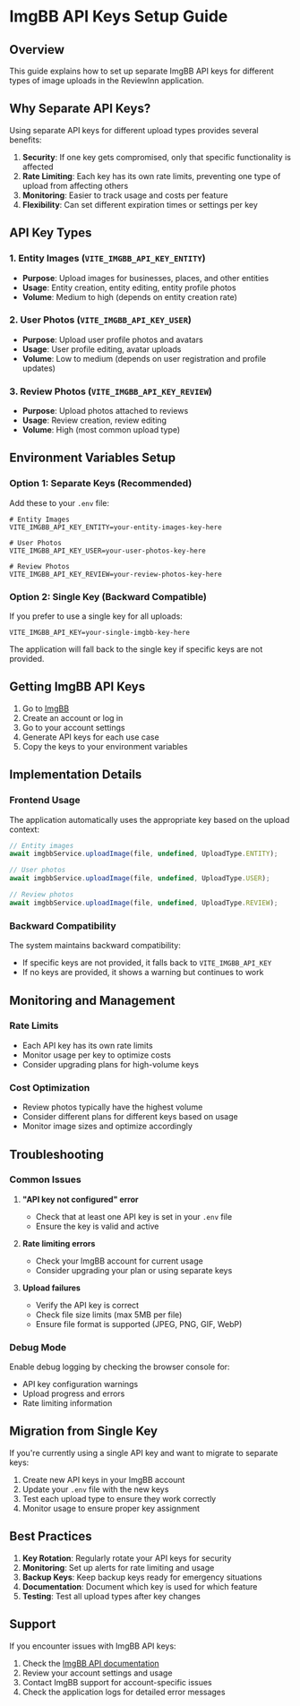 # ImgBB API Keys Setup Guide

## Overview

This guide explains how to set up separate ImgBB API keys for different types of image uploads in the ReviewInn application.

## Why Separate API Keys?

Using separate API keys for different upload types provides several benefits:

1. **Security**: If one key gets compromised, only that specific functionality is affected
2. **Rate Limiting**: Each key has its own rate limits, preventing one type of upload from affecting others
3. **Monitoring**: Easier to track usage and costs per feature
4. **Flexibility**: Can set different expiration times or settings per key

## API Key Types

### 1. Entity Images (`VITE_IMGBB_API_KEY_ENTITY`)
- **Purpose**: Upload images for businesses, places, and other entities
- **Usage**: Entity creation, entity editing, entity profile photos
- **Volume**: Medium to high (depends on entity creation rate)

### 2. User Photos (`VITE_IMGBB_API_KEY_USER`)
- **Purpose**: Upload user profile photos and avatars
- **Usage**: User profile editing, avatar uploads
- **Volume**: Low to medium (depends on user registration and profile updates)

### 3. Review Photos (`VITE_IMGBB_API_KEY_REVIEW`)
- **Purpose**: Upload photos attached to reviews
- **Usage**: Review creation, review editing
- **Volume**: High (most common upload type)

## Environment Variables Setup

### Option 1: Separate Keys (Recommended)

Add these to your `.env` file:

```env
# Entity Images
VITE_IMGBB_API_KEY_ENTITY=your-entity-images-key-here

# User Photos
VITE_IMGBB_API_KEY_USER=your-user-photos-key-here

# Review Photos
VITE_IMGBB_API_KEY_REVIEW=your-review-photos-key-here
```

### Option 2: Single Key (Backward Compatible)

If you prefer to use a single key for all uploads:

```env
VITE_IMGBB_API_KEY=your-single-imgbb-key-here
```

The application will fall back to the single key if specific keys are not provided.

## Getting ImgBB API Keys

1. Go to [ImgBB](https://imgbb.com/)
2. Create an account or log in
3. Go to your account settings
4. Generate API keys for each use case
5. Copy the keys to your environment variables

## Implementation Details

### Frontend Usage

The application automatically uses the appropriate key based on the upload context:

```typescript
// Entity images
await imgbbService.uploadImage(file, undefined, UploadType.ENTITY);

// User photos
await imgbbService.uploadImage(file, undefined, UploadType.USER);

// Review photos
await imgbbService.uploadImage(file, undefined, UploadType.REVIEW);
```

### Backward Compatibility

The system maintains backward compatibility:
- If specific keys are not provided, it falls back to `VITE_IMGBB_API_KEY`
- If no keys are provided, it shows a warning but continues to work

## Monitoring and Management

### Rate Limits
- Each API key has its own rate limits
- Monitor usage per key to optimize costs
- Consider upgrading plans for high-volume keys

### Cost Optimization
- Review photos typically have the highest volume
- Consider different plans for different keys based on usage
- Monitor image sizes and optimize accordingly

## Troubleshooting

### Common Issues

1. **"API key not configured" error**
   - Check that at least one API key is set in your `.env` file
   - Ensure the key is valid and active

2. **Rate limiting errors**
   - Check your ImgBB account for current usage
   - Consider upgrading your plan or using separate keys

3. **Upload failures**
   - Verify the API key is correct
   - Check file size limits (max 5MB per file)
   - Ensure file format is supported (JPEG, PNG, GIF, WebP)

### Debug Mode

Enable debug logging by checking the browser console for:
- API key configuration warnings
- Upload progress and errors
- Rate limiting information

## Migration from Single Key

If you're currently using a single API key and want to migrate to separate keys:

1. Create new API keys in your ImgBB account
2. Update your `.env` file with the new keys
3. Test each upload type to ensure they work correctly
4. Monitor usage to ensure proper key assignment

## Best Practices

1. **Key Rotation**: Regularly rotate your API keys for security
2. **Monitoring**: Set up alerts for rate limiting and usage
3. **Backup Keys**: Keep backup keys ready for emergency situations
4. **Documentation**: Document which key is used for which feature
5. **Testing**: Test all upload types after key changes

## Support

If you encounter issues with ImgBB API keys:
1. Check the [ImgBB API documentation](https://api.imgbb.com/)
2. Review your account settings and usage
3. Contact ImgBB support for account-specific issues
4. Check the application logs for detailed error messages 